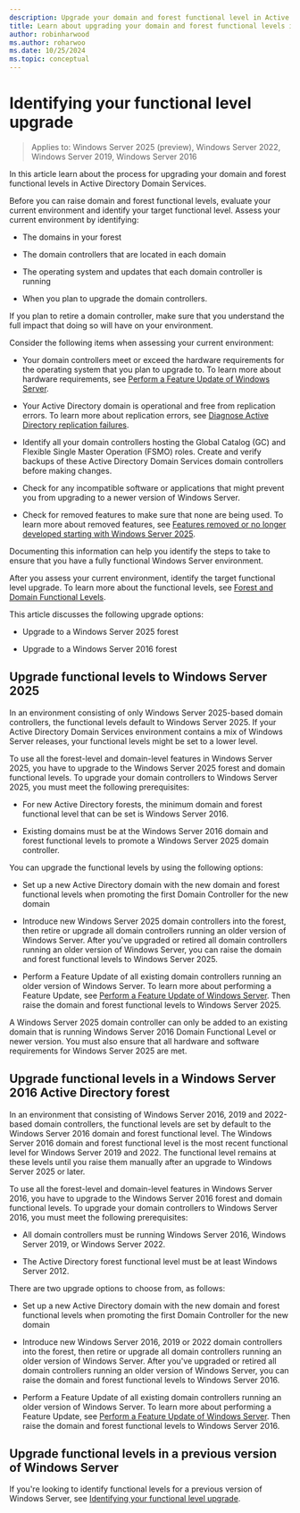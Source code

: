 ```yaml
---
description: Upgrade your domain and forest functional level in Active Director Domain Services for Windows Server
title: Learn about upgrading your domain and forest functional levels in Active Directory Domain Services.
author: robinharwood
ms.author: roharwoo
ms.date: 10/25/2024
ms.topic: conceptual
---
```


# Identifying your functional level upgrade

>Applies to: Windows Server 2025 (preview), Windows Server 2022, Windows Server 2019, Windows Server 2016

In this article learn about the process for upgrading your domain and forest functional levels in Active Directory Domain Services.

Before you can raise domain and forest functional levels, evaluate your current environment and identify your target functional level. Assess your current environment by identifying:

- The domains in your forest

- The domain controllers that are located in each domain

- The operating system and updates that each domain controller is running

- When you plan to upgrade the domain controllers.

If you plan to retire a domain controller, make sure that you understand the full impact that doing so will have on your environment.

Consider the following items when assessing your current environment:

- Your domain controllers meet or exceed the hardware requirements for the operating system that you plan to upgrade to. To learn more about hardware requirements, see [Perform a Feature Update of Windows Server](../../../get-started/perform-in-place-upgrade.md).

- Your Active Directory domain is operational and free from replication errors. To learn more about replication errors, see [Diagnose Active Directory replication failures](/troubleshoot/windows-server/active-directory/diagnose-replication-failures).

- Identify all your domain controllers hosting the Global Catalog (GC) and Flexible Single Master Operation (FSMO) roles. Create and verify backups of these Active Directory Domain Services domain controllers before making changes.

- Check for any incompatible software or applications that might prevent you from upgrading to a newer version of Windows Server.

- Check for removed features to make sure that none are being used. To learn more about removed features, see [Features removed or no longer developed starting with Windows Server 2025](../../../get-started/removed-deprecated-features-windows-server-2025.md).

Documenting this information can help you identify the steps to take to ensure that you have a fully functional Windows Server environment.

After you assess your current environment, identify the target functional level upgrade. To learn more about the functional levels, see [Forest and Domain Functional Levels](../active-directory-functional-levels.md).

This article discusses the following upgrade options:

- Upgrade to a Windows Server 2025 forest

- Upgrade to a Windows Server 2016 forest

## Upgrade functional levels to Windows Server 2025

In an environment consisting of only Windows Server 2025-based domain controllers, the functional levels default to Windows Server 2025. If your Active Directory Domain Services environment contains a mix of Windows Server releases, your functional levels might be set to a lower level.

To use all the forest-level and domain-level features in Windows Server 2025, you have to upgrade to the Windows Server 2025 forest and domain functional levels. To upgrade your domain controllers to Windows Server 2025, you must meet the following prerequisites:

- For new Active Directory forests, the minimum domain and forest functional level that can be set is Windows Server 2016.

- Existing domains must be at the Windows Server 2016 domain and forest functional levels to promote a Windows Server 2025 domain controller.

You can upgrade the functional levels by using the following options:

- Set up a new Active Directory domain with the new domain and forest functional levels when promoting the first Domain Controller for the new domain

- Introduce new Windows Server 2025 domain controllers into the forest, then retire or upgrade all domain controllers running an older version of Windows Server. After you've upgraded or retired all domain controllers running an older version of Windows Server, you can raise the domain and forest functional levels to Windows Server 2025.

- Perform a Feature Update of all existing domain controllers running an older version of Windows Server. To learn more about performing a Feature Update, see [Perform a Feature Update of Windows Server](../../../get-started/perform-in-place-upgrade.md). Then raise the domain and forest functional levels to Windows Server 2025.

A Windows Server 2025 domain controller can only be added to an existing domain that is running Windows Server 2016 Domain Functional Level or newer version. You must also ensure that all hardware and software requirements for Windows Server 2025 are met.

## Upgrade functional levels in a Windows Server 2016 Active Directory forest

In an environment that consisting of Windows Server 2016, 2019 and 2022-based domain controllers, the functional levels are set by default to the Windows Server 2016 domain and forest functional level. The Windows Server 2016 domain and forest functional level is the most recent functional level for Windows Server 2019 and 2022. The functional level remains at these levels until you raise them manually after an upgrade to Windows Server 2025 or later.

To use all the forest-level and domain-level features in Windows Server 2016, you have to upgrade to the Windows Server 2016 forest and domain functional levels. To upgrade your domain controllers to Windows Server 2016, you must meet the following prerequisites:

- All domain controllers must be running Windows Server 2016, Windows Server 2019, or Windows Server 2022.

- The Active Directory forest functional level must be at least Windows Server 2012.

There are two upgrade options to choose from, as follows:

- Set up a new Active Directory domain with the new domain and forest functional levels when promoting the first Domain Controller for the new domain

- Introduce new Windows Server 2016, 2019 or 2022 domain controllers into the forest, then retire or upgrade all domain controllers running an older version of Windows Server. After you've upgraded or retired all domain controllers running an older version of Windows Server, you can raise the domain and forest functional levels to Windows Server 2016.

- Perform a Feature Update of all existing domain controllers running an older version of Windows Server. To learn more about performing a Feature Update, see [Perform a Feature Update of Windows Server](../../../get-started/perform-in-place-upgrade.md). Then raise the domain and forest functional levels to Windows Server 2016.

## Upgrade functional levels in a previous version of Windows Server

If you're looking to identify functional levels for a previous version of Windows Server, see [Identifying your functional level upgrade](/previous-versions/windows/it-pro/windows-server-2008-r2-and-2008/cc754209(v=ws.10)).

